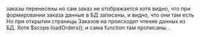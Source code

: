 заказы перенесены
но сам заказ не отображается
хотя видно, что при формировании заказа данные в БД записаны, и видно, что они там есть
Но при открытии страницы Заказов на происходит чтение данных из БД. Хотя $scope.loadOrders(); и сама function там прописаны...
